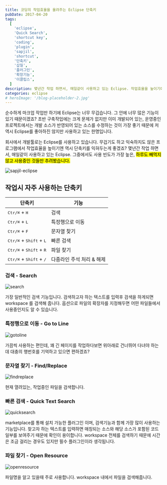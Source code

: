 ```yaml
---
title: 코딩의 작업효율을 올려주는 Eclipse 단축키
pubDate: 2017-04-20
tags:
  [
    'eclipse',
    'Quick Search',
    'shortcut key',
    'coding',
    'plugin',
    'sapjil',
    'shortcut',
    '단축키',
    '삽질',
    '플러그인',
    '확장기능',
    '이클립스',
  ]
description: 몇년간 작업 하면서, 매일같이 사용하고 있는 Eclipse. 작업효율을 높이기에 단축키는 꼭 필요한 기능 중 한가지라 생각됩니다. 그중에서도 사용 빈도가 가장 높은, 하루도 빼먹지 않고 사용중인 단축키만 추려봤습니다.
categories: eclipse
# heroImage: '/blog-placeholder-2.jpg'
---
```


순수하게 마크업 작업만 하기에 Eclipse는 너무 무겁습니다. 그 안에 너무 많은 기능이 있기 때문이겠죠? 초반 구축작업에는 크게 문제가 없지만 이미 개발되어 있는, 운영중인 프로젝트에서는 개발 소스가 반영되어 있는 소스를 수정하는 것이 가장 좋기 때문에 저역시 Eclipse를 좋아하진 않지만 사용하고 있는 한명입니다.

회사에서 개발툴로는 Eclipse를 사용하고 있습니다. 무겁기도 하고 익숙하지도 않은 프로그램에서 작업효율을 높이기엔 역시 단축키를 익혀두는게 좋겠죠? 몇년간 작업 하면서, 매일같이 사용하고 있는 Eclipse. 그중에서도 사용 빈도가 가장 높은, <mark>하루도 빼먹지 않고 사용중인 것들만 추려봤습니다.</mark>

![sapjil-eclipse](https://farm3.staticflickr.com/2940/34028087301_1bda3afa67_c.jpg)

## 작업시 자주 사용하는 단축키

| 단축키                                             | 기능                          |
| -------------------------------------------------- | ----------------------------- |
| <kbd>Ctr/⌘</kbd> + <kbd>H</kbd>                    | 검색                          |
| <kbd>Ctr/⌘</kbd> + <kbd>L</kbd>                    | 특정행으로 이동               |
| <kbd>Ctr/⌘</kbd> + <kbd>F</kbd>                    | 문자열 찾기                   |
| <kbd>Ctr/⌘</kbd> + <kbd>Shift</kbd> + <kbd>L</kbd> | 빠른 검색                     |
| <kbd>Ctr/⌘</kbd> + <kbd>Shift</kbd> + <kbd>R</kbd> | 파일 찾기                     |
| <kbd>Ctr/⌘</kbd> + <kbd>Shift</kbd> + <kbd>/</kbd> | 다중라인 주석 처리 &amp; 해제 |

### 검색 - Search

![search](https://c1.staticflickr.com/3/2834/33341725993_77bd392d4e_z.jpg)

가장 일반적인 검색 기능입니다. 검색하고자 하는 텍스트를 입력후 검색을 하게되면 workspace 를 검색해 줍니다. 옵션으로 파일의 확장자를 지정해두면 어떤 파일들에서 사용중인지도 알 수 있습니다.

### 특정행으로 이동 - Go to Line

![gotoline](https://c1.staticflickr.com/3/2848/33341725893_66e3ab1740.jpg)

가끔씩 사용하는 편인데, 꽤 긴 페이지를 작업하다보면 위아래로 건너뛰어 다녀야 하는데 대충의 행번호를 기억하고 있으면 편하겠죠?

### 문자열 찾기 - Find/Replace

![findreplace](https://c1.staticflickr.com/3/2841/33341725573_6912361618.jpg)

현재 열려있는, 작업중인 파일을 검색합니다.

### 빠른 검색 - Quick Text Search

![quicksearch](https://c1.staticflickr.com/3/2912/33341725783_24357eb6ed_z.jpg)

marketplace를 통해 설치 가능한 플러그인 이며, 검색기능과 함께 가장 많이 사용하는 기능입니다. 찾고자 하는 텍스트를 입력하면 매칭되는 소스와 해당 소스가 포함된 코드 일부를 보여주기 때문에 확인이 용이합니다. workspace 전체를 검색하기 때문에 시간은 조금 걸리는 경우도 있지만 필수 플러그인이라 생각됩니다.

### 파일 찾기 - Open Resource

![openresource](https://c1.staticflickr.com/3/2877/33341726063_1f4a93abd6.jpg)

파일명을 알고 있을때 주로 사용합니다. workspace 내에서 파일을 검색해줍니다.
